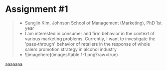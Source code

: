 # Assignment #1

>- Sungjin Kim, Johnson School of Management (Marketing), PhD 1st year
>- I am interested in consumer and firm behavior in the context of various marketing problems. Currently, I want to investigate the 'pass-through' behavior of retailers in the response of whole salers promotion strategy in alcohol industry
>- ![imagehere](images/table 1-1.png?raw=true)

  aaaaaaa